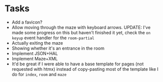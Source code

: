 # Tasks
* Add a favicon?
* Allow moving through the maze with keyboard arrows. UPDATE: I've made some progress on this but haven't finished it yet, check the `on keyup` event handler for the `room-partial`
* Actually exiting the maze
* Showing whether it's an entrance in the room
* Implement JSON+HAL
* Implement Maze+XML
* It'd be great if I were able to have a base template for pages (not requested with htmx) instead of copy-pasting most of the template like I do for `index`, `room` and `maze`
